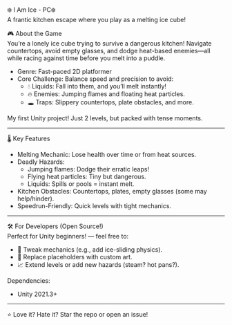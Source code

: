 ❄️ I Am Ice - PC❄️  
A frantic kitchen escape where you play as a melting ice cube!

 🎮 About the Game  
You’re a lonely ice cube trying to survive a dangerous kitchen! Navigate countertops, avoid empty glasses, and dodge heat-based enemies—all while racing against time before you melt into a puddle.  

- Genre: Fast-paced 2D platformer  
- Core Challenge: Balance speed and precision to avoid:  
  - 💧 Liquids: Fall into them, and you’ll melt instantly!  
  - 🔥 Enemies: Jumping flames and floating heat particles.  
  - 🕳️ Traps: Slippery countertops, plate obstacles, and more.  

My first Unity project! Just 2 levels, but packed with tense moments.  

---

🌡️ Key Features  
- Melting Mechanic: Lose health over time or from heat sources.  
- Deadly Hazards:  
  - Jumping flames: Dodge their erratic leaps!  
  - Flying heat particles: Tiny but dangerous.  
  - Liquids: Spills or pools = instant melt.  
- Kitchen Obstacles: Countertops, plates, empty glasses (some may help/hinder).  
- Speedrun-Friendly: Quick levels with tight mechanics.  

---

 🛠️ For Developers (Open Source!)  
Perfect for Unity beginners!
 — feel free to:  
- 🔧 Tweak mechanics (e.g., add ice-sliding physics).  
- 🎨 Replace placeholders with custom art.  
- 📈 Extend levels or add new hazards (steam? hot pans?).  

Dependencies:  
- Unity 2021.3+    

---  

⭐ Love it? Hate it? Star the repo or open an issue!